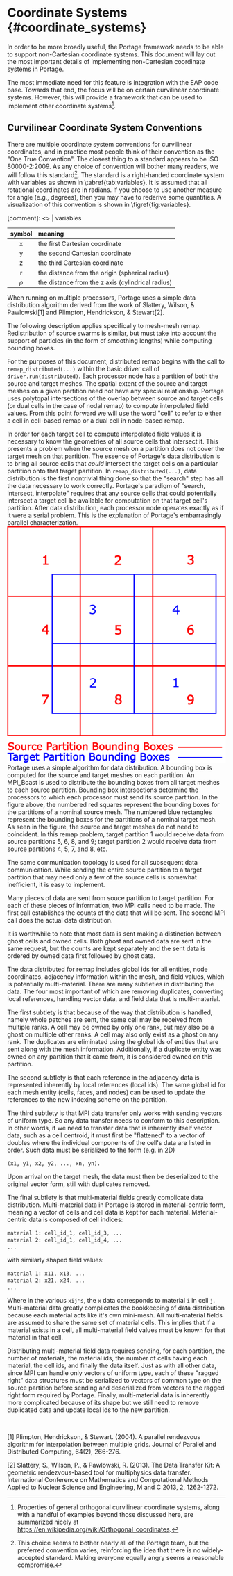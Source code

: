 # Coordinate Systems {#coordinate_systems}

In order to be more broadly useful, the Portage framework needs to be able to
support non-Cartesian coordinate systems.  This document will lay out the most
important details of implementing non-Cartesian coordinate systems in Portage.

The most immediate need for this feature is integration with the EAP code base.
Towards that end, the focus will be on certain curvilinear coordinate systems.
However, this will provide a framework that can be used to implement other
coordinate systems[^1].

[^1]: Properties of general orthogonal curvilinear coordinate systems, along
with a handful of examples beyond those discussed here, are summarized nicely
at <https://en.wikipedia.org/wiki/Orthogonal_coordinates>.


## Curvilinear Coordinate System Conventions

There are multiple coordinate system conventions for curvilinear coordinates,
and in practice most people think of their convention as the "One True
Convention".  The closest thing to a standard appears to be ISO 80000-2:2009.
As any choice of convention will bother many readers, we will follow this
standard[^2].  The standard is a right-handed coordinate system with variables
as shown in \tabref{tab:variables}.  It is assumed that all rotational
coordinates are in radians.  If you choose to use another measure for angle
(e.g., degrees), then you may have to rederive some quantities.  A
visualization of this convention is shown in \figref{fig:variables}.

[^2]: This choice seems to bother nearly all of the Portage team, but the
preferred convention varies, reinforcing the idea that there is no
widely-accepted standard.  Making everyone equally angry seems a reasonable
compromise.

[comment]: <> | <td colspan=2> variables </td>

| symbol | meaning |
|:------:|:--------|
| x      | the first Cartesian coordinate |
| y      | the second Cartesian coordinate |
| z      | the third Cartesian coordinate |
| r      | the distance from the origin (spherical radius) |
| $\rho$ | the distance from the z axis (cylindrical radius) |























































When running on multiple processors, Portage uses a simple data
distribution algorithm derived from the work of 
Slattery, Wilson, & Pawlowski[1] and Plimpton, Hendrickson, & Stewart[2].

The following 
description applies specifically to mesh-mesh remap.  Redistribution of source 
swarms is similar, but must take into account the support of particles 
(in the form of smoothing lengths) while computing bounding boxes.

For the purposes of this document, distributed remap begins with the call to 
`remap_distributed(...)` within the basic driver call of 
`driver.run(distributed)`.
Each processor node has a partition of both the source and target meshes. The 
spatial extent of the source and target meshes
on a given partition need not have any special relationship. Portage uses 
polytopal intersections of the overlap between source and target cells (or dual
cells in the case of nodal remap) to compute interpolated field values. From this
point forward we will use the word "cell" to refer to either a cell in cell-based
remap or a dual cell in node-based remap.

In order for each target cell to compute interpolated field values it is necessary
to know the geometries of all source cells that intersect it. This presents a 
problem when the source mesh on a partition does not cover the target 
mesh on that partition. The essence of Portage's data distribution is to bring all
source cells that _could_ intersect the target cells on a particular partition onto
that target partition. In `remap_distributed(...)`, data distribution is the 
first nontrivial thing done so that the "search" step
has all the data necessary to work correctly. 
Portage's paradigm of "search, intersect, interpolate" 
requires that any source cells that could potentially intersect a target cell
be available for computation on that target cell's partition. After data 
distribution, each processor node operates exactly as if it were a serial 
problem. This is the explanation of Portage's embarrasingly parallel characterization.
<br/>
![](doxygen/images/distribution.png)
<br/>
Portage uses a simple algorithm for data distribution. 
A bounding box is computed for the source and target meshes on each
partition. An MPI_Bcast is used to distribute 
the bounding boxes from all target meshes to each source partition. Bounding box 
intersections determine the processors to 
which each processor must send its source partition. In the figure above, the 
numbered red squares represent the bounding boxes for the partitions of a nominal
source mesh. The numbered blue rectangles represent the bounding boxes for the 
partitions of a nominal target mesh. As seen in the figure, the source and
target meshes do not need to coincident. In this remap problem, target partition
1 would receive data from source partitions 5, 6, 8, and 9; target partition 2 
would receive data from source partitions 4, 5, 7, and 8, etc.

The same communication topology is used for all
subsequent data communication. While sending the entire source partition to a 
target partition that may need only a few of the source cells is somewhat 
inefficient, it is easy to implement.

Many pieces of data are sent from souce partition to target partition. For
each of these pieces of information, two MPI calls need to be made. The first
call establishes the counts of the data that will be sent. The
second MPI call does the actual data distribution. 

It is worthwhile to note that most data is sent making a distinction between 
ghost cells and owned cells. Both ghost and owned data are sent in the same
request, but the counts are kept separately and the sent data
is ordered by owned data first followed by ghost data.
 
The data distributed for remap includes global ids for all entities, node 
coordinates, adjacency information within the mesh, and field values, which is
potentially multi-material. There are
many subtleties in distributing the data. The four most important of which are
removing duplicates, converting local references, handling vector data, 
 and field data that is multi-material. 

The first subtlety is that because of the way that distribution is handled, 
namely whole patches are sent, the same cell may be received from multiple ranks.
A cell may be owned by only one rank, but may also be a ghost on multiple other
ranks. A cell may also only exist as a ghost on any rank. The  duplicates are
eliminated using the global ids of entities that are sent along with the mesh 
information. Additionally, if a duplicate entity was owned on any partition that
it came from, it is considered owned on this partition. 

The second subtlety is that each reference in the adjacency data is represented
inherently by local references (local ids). The same global id for each mesh
entity (cells, faces, and nodes) can be used to update the references to the
new indexing scheme on the partition.


The third subtlety is that MPI data transfer only works with sending vectors of 
uniform type. So any data
transfer needs to conform to this description. In other words, if we need to 
transfer data that is inherently itself vector data, such as a cell centroid, 
it must first be "flattened" to a vector of doubles where the individual 
components of the cell's data are listed in order. Such data must be serialized
to the form (e.g. in 2D)
```
(x1, y1, x2, y2, ..., xn, yn).
```
Upon arrival on the target mesh, the data must then be deserialized to the
original vector form, still with duplicates removed.

The final subtlety is that multi-material fields greatly complicate data 
distribution. Multi-material data in Portage is stored in material-centric 
form, meaning a vector of cells and cell data is kept for each material. 
Material-centric data is composed of cell indices:
```
material 1: cell_id_1, cell_id_3, ...
material 2: cell_id_1, cell_id_4, ...
...
```
with similarly shaped field values:
```
material 1: x11, x13, ...
material 2: x21, x24, ...
...
```
Where in the various `xij's`, the `x` data corresponds to material `i`
in cell `j`. Multi-material data greatly complicates the bookkeeping of 
data distribution because each material acts like it's own mini-mesh. All
multi-material fields are assumed to share the same set of material cells. 
This implies 
that if a material exists in a cell, all multi-material field values must be 
known for that 
material in that cell. 

Distributing multi-material field data requires sending, 
for each partition, the number of materials, the material ids, the number of cells
having each material, the cell ids, and finally the data itself. Just as with 
all other data, since MPI can handle only vectors of uniform type, each of these
"ragged right" data structures must be serialized to vectors of common type on
the source partition before sending and deserialized from vectors to the ragged
right form required by Portage. Finally, multi-material data is inherently more
complicated because of its shape but we still need to remove duplicated data
and update local ids to the new partition.

<br/>

[1] Plimpton, Hendrickson, & Stewart. (2004). A parallel rendezvous algorithm for 
interpolation between multiple grids. Journal of Parallel and Distributed 
Computing, 64(2), 266-276. 

[2] Slattery, S., Wilson, P., & Pawlowski, R. (2013). The Data Transfer Kit: A 
geometric rendezvous-based tool for multiphysics data transfer. International 
Conference on Mathematics and Computational Methods Applied to Nuclear Science 
and Engineering, M and C 2013, 2, 1262-1272.






